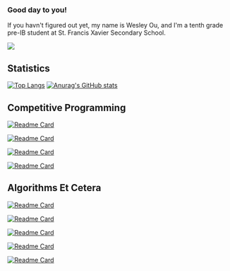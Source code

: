### Good day to you!
If you havn't figured out yet, my name is Wesley Ou, and I'm a tenth grade pre-IB student at St. Francis Xavier Secondary School. 

![](https://komarev.com/ghpvc/?username=C-FWES)

## Statistics

[![Top Langs](https://github-readme-stats.vercel.app/api/top-langs/?username=C-FWES)](https://github.com/anuraghazra/github-readme-stats)
[![Anurag's GitHub stats](https://github-readme-stats.vercel.app/api?username=C-FWES)](https://github.com/anuraghazra/github-readme-stats)


## Competitive Programming


[![Readme Card](https://github-readme-stats.vercel.app/api/pin/?username=C-FWES&repo=CCC-Solutions)](https://github.com/C-FWES/CCC-Solutions)


[![Readme Card](https://github-readme-stats.vercel.app/api/pin/?username=C-FWES&repo=HackerRank-Solutions)](https://github.com/C-FWES/HackerRank-Solutions)


[![Readme Card](https://github-readme-stats.vercel.app/api/pin/?username=C-FWES&repo=Leetcode-Solutions)](https://github.com/C-FWES/Leetcode-Solutions)


[![Readme Card](https://github-readme-stats.vercel.app/api/pin/?username=C-FWES&repo=dmoj)](https://github.com/C-FWES/dmoj)


## Algorithms Et Cetera


[![Readme Card](https://github-readme-stats.vercel.app/api/pin/?username=C-FWES&repo=BenfordsLaw)](https://github.com/C-FWES/BenfordsLaw)


[![Readme Card](https://github-readme-stats.vercel.app/api/pin/?username=C-FWES&repo=AutoCompleteNLP)](https://github.com/C-FWES/AutoCompleteNLP)


[![Readme Card](https://github-readme-stats.vercel.app/api/pin/?username=C-FWES&repo=AutoCorrect)](https://github.com/C-FWES/AutoCorrect)


[![Readme Card](https://github-readme-stats.vercel.app/api/pin/?username=C-FWES&repo=ConvexHull)](https://github.com/C-FWES/ConvexHull)


[![Readme Card](https://github-readme-stats.vercel.app/api/pin/?username=C-FWES&repo=OneHotEncoding)](https://github.com/C-FWES/OneHotEncoding)

<!--
**C-FWES/C-FWES** is a ✨ _special_ ✨ repository because its `README.md` (this file) appears on your GitHub profile.

Here are some ideas to get you started:

- 🔭 I’m currently working on ...
- 🌱 I’m currently learning ...
- 👯 I’m looking to collaborate on ...
- 🤔 I’m looking for help with ...
- 💬 Ask me about ...
- 📫 How to reach me: ...
- 😄 Pronouns: ...
- ⚡ Fun fact: ...
-->
